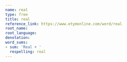 ```yaml
---
name: real
type: free
title: real
reference_link: https://www.etymonline.com/word/real
root_name: 
root_language: 
denotation: 
word_sums:
- sum: 'Real + '
  respelling: real
---
```


